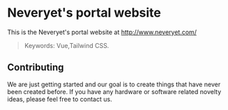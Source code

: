 # Neveryet's portal website

This is the Neveryet's portal website at http://www.neveryet.com/

> Keywords: Vue,Tailwind CSS.

## Contributing

We are just getting started and our goal is to create things that have never been created before. 
If you have any hardware or software related novelty ideas, please feel free to contact us.
